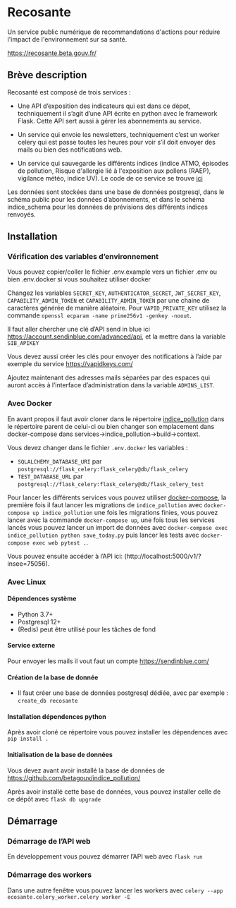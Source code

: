 # Recosante

Un service public numérique de recommandations d'actions pour réduire l'impact de l'environnement sur sa santé.

https://recosante.beta.gouv.fr/

## Brève description

Recosanté est composé de trois services :

- Une API d’exposition des indicateurs qui est dans ce dépot, techniquement il s’agit d’une API écrite en python avec le framework Flask.
  Cette API sert aussi à gérer les abonnements au service.

- Un service qui envoie les newsletters, techniquement c’est un worker celery qui est passe toutes les heures pour voir s’il doit envoyer des mails ou bien des notifications web.

- Un service qui sauvegarde les différents indices (indice ATMO, épisodes de pollution, Risque d'allergie lié à l'exposition aux pollens (RAEP), vigilance météo, indice UV). Le code de ce service se trouve [ici](github.com/betagouv/indice_pollution)

Les données sont stockées dans une base de données postgresql, dans le schéma public pour les données d’abonnements, et dans le schéma indice_schema pour les données de prévisions des différents indices renvoyés.

## Installation

### Vérification des variables d’environnement

Vous pouvez copier/coller le fichier .env.example vers un fichier .env ou bien .env.docker si vous souhaitez utiliser docker

Changez les variables `SECRET_KEY`, `AUTHENTICATOR_SECRET`, `JWT_SECRET_KEY`, `CAPABILITY_ADMIN_TOKEN` et `CAPABILITY_ADMIN_TOKEN` par une chaine de caractères générée de manière aléatoire. Pour `VAPID_PRIVATE_KEY` utilisez la commande `openssl ecparam -name prime256v1 -genkey -noout`.

Il faut aller chercher une clé d’API send in blue ici https://account.sendinblue.com/advanced/api, et la mettre dans la variable `SIB_APIKEY`

Vous devez aussi créer les clés pour envoyer des notifications à l’aide par exemple du service https://vapidkeys.com/

Ajoutez maintenant des adresses mails séparées par des espaces qui auront accès à l’interface d’administration dans la variable `ADMINS_LIST`.

### Avec Docker

En avant propos il faut avoir cloner dans le répertoire [indice_pollution](github.com/betagouv/indice_pollution) dans le répertoire parent de celui-ci ou bien changer son emplacement dans docker-compose dans services->indice_pollution->build->context.

Vous devez changer dans le fichier `.env.docker` les variables :

- `SQLALCHEMY_DATABASE_URI` par `postgresql://flask_celery:flask_celery@db/flask_celery`
- `TEST_DATABASE_URL` par `postgresql://flask_celery:flask_celery@db/flask_celery_test`

Pour lancer les différents services vous pouvez utiliser [docker-compose](https://github.com/docker/compose), la première fois il faut lancer les migrations de `indice_pollution` avec `docker-compose up indice_pollution` une fois les migrations finies, vous pouvez lancer avec la commande `docker-compose up`, une fois tous les services lancés vous pouvez lancer un import de données avec `docker-compose exec indice_pollution python save_today.py` puis lancer les tests avec `docker-compose exec web pytest .`.

Vous pouvez ensuite accéder à l’API ici: (http://localhost:5000/v1/?insee=75056).

### Avec Linux

#### Dépendences système

- Python 3.7+
- Postgresql 12+
- (Redis) peut être utilisé pour les tâches de fond

#### Service externe

Pour envoyer les mails il vout faut un compte https://sendinblue.com/

#### Création de la base de donnée

- Il faut créer une base de données postgresql dédiée, avec par exemple : `create_db recosante`

#### Installation dépendences python

Après avoir cloné ce répertoire vous pouvez installer les dépendences avec `pip install .`

#### Initialisation de la base de données

Vous devez avant avoir installé la base de données de https://github.com/betagouv/indice_pollution/

Après avoir installé cette base de données, vous pouvez installer celle de ce dépôt avec `flask db upgrade`

## Démarrage

### Démarrage de l’API web

En développement vous pouvez démarrer l’API web avec `flask run`

### Démarrage des workers

Dans une autre fenêtre vous pouvez lancer les workers avec `celery --app ecosante.celery_worker.celery worker -E`
